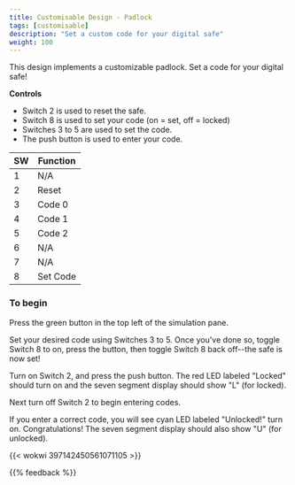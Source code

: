 ```yaml
---
title: Customisable Design - Padlock
tags: [customisable]
description: "Set a custom code for your digital safe"
weight: 100
---
```


This design implements a customizable padlock. Set a code for your digital safe!

**Controls**
* Switch 2 is used to reset the safe. 
* Switch 8 is used to set your code (on = set, off = locked)
* Switches 3 to 5 are used to set the code.
* The push button is used to enter your code.


| SW      | Function| 
|---------|---------|
| 1       | N/A     | 
| 2       | Reset   | 
| 3       | Code 0  |
| 4       | Code 1  | 
| 5       | Code 2  | 
| 6       | N/A     |
| 7       | N/A     | 
| 8       | Set Code| 

### To begin

Press the green button in the top left of the simulation pane. 

Set your desired code using Switches 3 to 5. Once you've done so, toggle Switch 8 to on, press the button, then toggle Switch 8 back off--the safe is now set!

Turn on Switch 2, and press the push button. The red LED labeled "Locked" should turn on and the seven segment display should show "L" (for locked).

Next turn off Switch 2 to begin entering codes.  

If you enter a correct code, you will see cyan LED labeled "Unlocked!" turn on. Congratulations! The seven segment display should also show "U" (for unlocked).

{{< wokwi 397142450561071105 >}}
<br>

{{% feedback %}}
